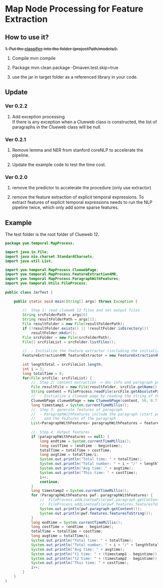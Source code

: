 # Map Node Processing for Feature Extraction
## How to use it?
~~1. Put the [classifier](https://www.dropbox.com/s/k9llbp5dea4zgzp/RF5classesOnlyWithChanges.model?dl=0) into the folder (projectPath/models/).~~

1. Compile
    mvn compile

2. Package
    mvn clean package -Dmaven.test.skip=true

3. use the jar in target folder as a referenced library in your code.

## Update

### Ver 0.2.2
1. Add exception processing  
If there is any exception when a Clueweb class is constructed, the list of paragraphs in the Clueweb class will be null.

### Ver 0.2.1
1. Remove lemma and NER from stanford coreNLP to accelerate the pipeline.

2. Update the example code to test the time cost.

### Ver 0.2.0
1. remove the predictor to accelerate the procedure (only use extractor)

2. remove the feature extraction of explicit temporal expressions. To extract features of explicit temporal expressions needs to run the NLP pipeline twice, which only add some sparse features. 

## Example
The test folder is the root folder of Clueweb 12.

```java
package yue.temporal.MapProcess;

import java.io.File;
import java.nio.charset.StandardCharsets;
import java.util.List; 

import yue.temporal.MapProcess.CluewebPage;
import yue.temporal.MapProcess.FeatureExtraction4MR;
import yue.temporal.MapProcess.ParagraphWithFeatures;
import yue.temporal.Utils.FileProcess;
    
public class JarTest {
	
	public static void main(String[] args) throws Exception {		
		
		//  Step 1: read clueweb 12 files and set output files
		String srcFolderPath = args[0]
		String resultFolderPath = args[1];
		File resultFolder = new File(resultFolderPath);
		if (!resultFolder.exists() || !resultFolder.isDirectory())
			resultFolder.mkdir();
		File srcFolder = new File(srcFolderPath);
		File[] srcFileList = srcFolder.listFiles();
		
		//  - Initialize the feature extractor (including the initialization of Stanford coreNLP pipeline)
		FeatureExtraction4MR featureExtractor = new FeatureExtraction4MR();		
		
		int lengthTotal = srcFileList.length;
		int i = 1; 
		long totalTime = 0;
		for(File srcFile: srcFileList) {					   
		    //  Step 2: content extraction -> doc info and paragraph pos
		    File resultFile = new File(resultFolder, srcFile.getName());
		    String content = FileProcess.readFile(srcFile.getAbsolutePath(), StandardCharsets.UTF_8);
		    //  - Initialize a clueweb page by reading the string of the contents (string, length threshold, similarity threshold)
		    CluewebPage cluewebPage = new CluewebPage(content, 50, 0.7);
			long timestamp1 = System.currentTimeMillis();
	     	//  Step 3: generate features of paragraph
		    //  - ParagraphWithFeatures include the paragraph (start position, end position, content)
		    //    and the features of the paragraph
		    List<ParagraphWithFeatures> paragraphWithFeatures = featureExtractor.extract(cluewebPage);
			    
		    //  Step 4: Output features
		    if (paragraphWithFeatures == null) {
			    long endtime = System.currentTimeMillis();
				long costTime = (endtime - begintime);
				totalTime = totalTime + costTime;
				long avgtime = totalTime/i;
				System.out.println("Total time: " + totalTime);
				System.out.println("Total number: " + i + "/" + lengthTotal);
				System.out.println("Avg time: " + avgtime);
				System.out.println("This time: " + costTime);
				i++;
			    continue;
			}
			long timestamp2 = System.currentTimeMillis();
            for (ParagraphWithFeatures pwf: paragraphWithFeatures) {
		        //	FileProcess.addLinetoaFile(pwf.paragraph.getContent(), resultFile.getAbsolutePath());
			    //	FileProcess.addLinetoaFile(pwf.features.featuresToString(), resultFile.getAbsolutePath());
			    System.out.println(pwf.paragraph.getContent());
			    System.out.println(pwf.features.featuresToString());
		    }
		    long endtime = System.currentTimeMillis();
			long costTime = (endtime - begintime);
			totalTime = totalTime + costTime;
			long avgtime = totalTime/i;
			System.out.println("Total time: " + totalTime);
			System.out.println("Total number: " + i + "/" + lengthTotal);
			System.out.println("Avg time: " + avgtime);
			System.out.println("t1 time: " + (timestamp1 - begintime));
			System.out.println("t2 time: " + (timestamp2 - begintime));
			System.out.println("This time: " + costTime);
			i++;	
	    }
    }
}
```